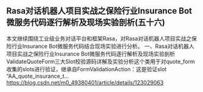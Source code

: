 ## Rasa对话机器人项目实战之保险行业Insurance Bot微服务代码逐行解析及现场实验剖析(五十六)

本文继续围绕工业级业务对话平台和框架Rasa，对Rasa对话机器人项目实战之保险行业Insurance Bot微服务代码结合现场实验进行分析。
一、Rasa对话机器人项目实战之保险行业Insurance Bot微服务代码逐行解析及现场实验剖析ValidateQuoteForm三大Slot校验源码详解及实验分析这个类用于对quote_form收集的slots进行验证，继承自FormValidationAction：这是验证slot “AA_quote_insurance_t...
https://blog.csdn.net/m0_49380401/article/details/123029063
